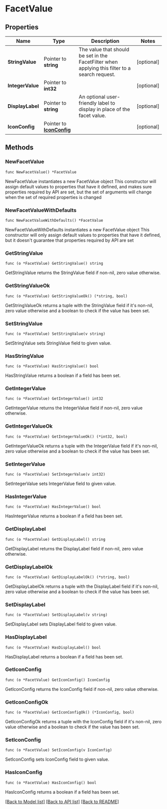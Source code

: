 # FacetValue

## Properties

Name | Type | Description | Notes
------------ | ------------- | ------------- | -------------
**StringValue** | Pointer to **string** | The value that should be set in the FacetFilter when applying this filter to a search request. | [optional] 
**IntegerValue** | Pointer to **int32** |  | [optional] 
**DisplayLabel** | Pointer to **string** | An optional user-friendly label to display in place of the facet value. | [optional] 
**IconConfig** | Pointer to [**IconConfig**](IconConfig.md) |  | [optional] 

## Methods

### NewFacetValue

`func NewFacetValue() *FacetValue`

NewFacetValue instantiates a new FacetValue object
This constructor will assign default values to properties that have it defined,
and makes sure properties required by API are set, but the set of arguments
will change when the set of required properties is changed

### NewFacetValueWithDefaults

`func NewFacetValueWithDefaults() *FacetValue`

NewFacetValueWithDefaults instantiates a new FacetValue object
This constructor will only assign default values to properties that have it defined,
but it doesn't guarantee that properties required by API are set

### GetStringValue

`func (o *FacetValue) GetStringValue() string`

GetStringValue returns the StringValue field if non-nil, zero value otherwise.

### GetStringValueOk

`func (o *FacetValue) GetStringValueOk() (*string, bool)`

GetStringValueOk returns a tuple with the StringValue field if it's non-nil, zero value otherwise
and a boolean to check if the value has been set.

### SetStringValue

`func (o *FacetValue) SetStringValue(v string)`

SetStringValue sets StringValue field to given value.

### HasStringValue

`func (o *FacetValue) HasStringValue() bool`

HasStringValue returns a boolean if a field has been set.

### GetIntegerValue

`func (o *FacetValue) GetIntegerValue() int32`

GetIntegerValue returns the IntegerValue field if non-nil, zero value otherwise.

### GetIntegerValueOk

`func (o *FacetValue) GetIntegerValueOk() (*int32, bool)`

GetIntegerValueOk returns a tuple with the IntegerValue field if it's non-nil, zero value otherwise
and a boolean to check if the value has been set.

### SetIntegerValue

`func (o *FacetValue) SetIntegerValue(v int32)`

SetIntegerValue sets IntegerValue field to given value.

### HasIntegerValue

`func (o *FacetValue) HasIntegerValue() bool`

HasIntegerValue returns a boolean if a field has been set.

### GetDisplayLabel

`func (o *FacetValue) GetDisplayLabel() string`

GetDisplayLabel returns the DisplayLabel field if non-nil, zero value otherwise.

### GetDisplayLabelOk

`func (o *FacetValue) GetDisplayLabelOk() (*string, bool)`

GetDisplayLabelOk returns a tuple with the DisplayLabel field if it's non-nil, zero value otherwise
and a boolean to check if the value has been set.

### SetDisplayLabel

`func (o *FacetValue) SetDisplayLabel(v string)`

SetDisplayLabel sets DisplayLabel field to given value.

### HasDisplayLabel

`func (o *FacetValue) HasDisplayLabel() bool`

HasDisplayLabel returns a boolean if a field has been set.

### GetIconConfig

`func (o *FacetValue) GetIconConfig() IconConfig`

GetIconConfig returns the IconConfig field if non-nil, zero value otherwise.

### GetIconConfigOk

`func (o *FacetValue) GetIconConfigOk() (*IconConfig, bool)`

GetIconConfigOk returns a tuple with the IconConfig field if it's non-nil, zero value otherwise
and a boolean to check if the value has been set.

### SetIconConfig

`func (o *FacetValue) SetIconConfig(v IconConfig)`

SetIconConfig sets IconConfig field to given value.

### HasIconConfig

`func (o *FacetValue) HasIconConfig() bool`

HasIconConfig returns a boolean if a field has been set.


[[Back to Model list]](../README.md#documentation-for-models) [[Back to API list]](../README.md#documentation-for-api-endpoints) [[Back to README]](../README.md)


